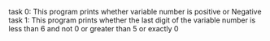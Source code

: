 task 0: This program prints whether variable number is positive or Negative
task 1: This program prints whether the last digit of the variable number is less than 6 and not 0 or greater than 5 or exactly 0
